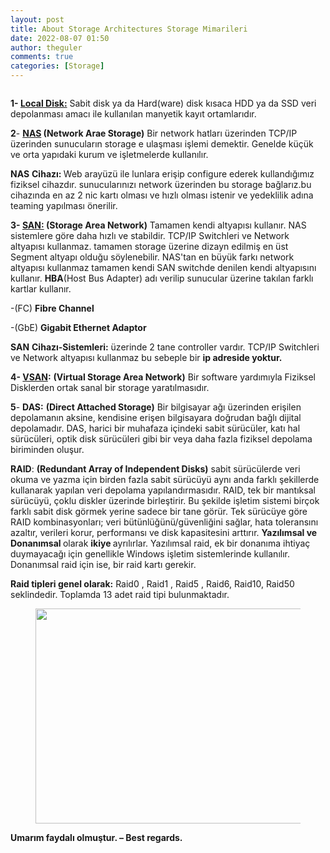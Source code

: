 ```yaml
---
layout: post
title: About Storage Architectures Storage Mimarileri
date: 2022-08-07 01:50
author: theguler
comments: true
categories: [Storage]
---
```

<!-- wp:image {"id":3740,"sizeSlug":"large","linkDestination":"none"} -->
<figure class="wp-block-image size-large"><img src="https://theguler.wordpress.com/wp-content/uploads/2022/07/nas.jpeg?w=1024" alt="" class="wp-image-3740" /></figure>
<!-- /wp:image -->

<!-- wp:paragraph -->
<p><strong>1- <span style="text-decoration:underline">Local Disk:</span></strong> Sabit disk&nbsp;ya da&nbsp;Hard(ware) disk&nbsp;kısaca&nbsp;HDD&nbsp;ya da SSD veri depolanması&nbsp;amacı ile kullanılan manyetik kayıt ortamlarıdır.</p>
<!-- /wp:paragraph -->

<!-- wp:paragraph -->
<p><strong>2</strong>- <strong><span style="text-decoration:underline">NAS</span> (Network Arae Storage)</strong> Bir network hatları üzerinden TCP/IP üzerinden sunucuların storage e ulaşması işlemi demektir. Genelde küçük ve orta yapıdaki kurum ve işletmelerde kullanılır.</p>
<!-- /wp:paragraph -->

<!-- wp:paragraph -->
<p><strong>NAS</strong> <strong>Cihazı: </strong>Web arayüzü ile lunlara erişip configure ederek kullandığımız fiziksel cihazdır. sunucularınızı network üzerinden bu storage bağlarız.bu cihazında en az 2 nic kartı olması ve hızlı olması istenir ve yedeklilik adına teaming yapılması önerilir.</p>
<!-- /wp:paragraph -->

<!-- wp:paragraph -->
<p><strong>3- <span style="text-decoration:underline">SAN:</span> (Storage Area Network)</strong> Tamamen kendi altyapısı kullanır. NAS sistemlere göre daha hızlı ve stabildir. TCP/IP Switchleri ve Network altyapısı kullanmaz. tamamen storage üzerine dizayn edilmiş en üst Segment altyapı olduğu söylenebilir. NAS'tan en büyük farkı network altyapısı kullanmaz tamamen kendi SAN switchde denilen kendi altyapısını kullanır. <strong>HBA</strong>(Host Bus Adapter) adı verilip sunucular üzerine takılan farklı kartlar kullanır.</p>
<!-- /wp:paragraph -->

<!-- wp:paragraph -->
<p>-(FC) <strong>Fibre Channel&nbsp;</strong></p>
<!-- /wp:paragraph -->

<!-- wp:paragraph -->
<p>-(GbE) <strong>Gigabit Ethernet&nbsp;Adaptor</strong></p>
<!-- /wp:paragraph -->

<!-- wp:paragraph -->
<p><strong>SAN</strong> <strong>Cihazı-Sistemleri:</strong> üzerinde 2 tane controller vardır. TCP/IP Switchleri ve Network altyapısı kullanmaz bu sebeple bir <strong>ip adreside yoktur.</strong></p>
<!-- /wp:paragraph -->

<!-- wp:paragraph -->
<p><strong>4- <span style="text-decoration:underline">VSAN</span>:</strong> <strong>(Virtual Storage Area Network)</strong> Bir software yardımıyla Fiziksel Disklerden ortak sanal bir storage yaratılmasıdır.</p>
<!-- /wp:paragraph -->

<!-- wp:paragraph -->
<p><strong>5</strong>- <strong>DAS:</strong> <strong>(Direct Attached Storage)</strong> Bir bilgisayar ağı üzerinden erişilen depolamanın aksine, kendisine erişen bilgisayara doğrudan bağlı dijital depolamadır. DAS, harici bir muhafaza içindeki sabit sürücüler, katı hal sürücüleri, optik disk sürücüleri gibi bir veya daha fazla fiziksel depolama biriminden oluşur.</p>
<!-- /wp:paragraph -->

<!-- wp:paragraph -->
<p><strong>RAID</strong>: <strong>(Redundant Array of Independent Disks)</strong> sabit sürücülerde veri okuma ve yazma için birden fazla sabit sürücüyü aynı anda farklı şekillerde kullanarak yapılan veri depolama yapılandırmasıdır. RAID, tek bir mantıksal sürücüyü, çoklu diskler üzerinde birleştirir. Bu şekilde işletim sistemi birçok farklı sabit disk görmek yerine sadece bir tane görür. Tek sürücüye göre RAID kombinasyonları; veri bütünlüğünü/güvenliğini sağlar, hata toleransını azaltır, verileri korur, performansı ve disk kapasitesini arttırır. <strong>Yazılımsal ve Donanımsal </strong>olarak <strong>ikiye </strong>ayrılırlar. Yazılımsal raid, ek bir donanıma ihtiyaç duymayacağı için genellikle Windows işletim sistemlerinde kullanılır. Donanımsal raid için ise, bir raid kartı gerekir.</p>
<!-- /wp:paragraph -->

<!-- wp:paragraph -->
<p><strong>Raid tipleri genel olarak:</strong> Raid0 , Raid1 , Raid5 , Raid6, Raid10, Raid50 seklindedir. Toplamda 13 adet raid tipi bulunmaktadır.&nbsp;</p>
<!-- /wp:paragraph -->

<!-- wp:image {"id":3937,"width":736,"height":344,"sizeSlug":"large","linkDestination":"none"} -->
<figure class="wp-block-image size-large is-resized"><img src="https://theguler.wordpress.com/wp-content/uploads/2022/08/das-nas-san.webp?w=1024" alt="" class="wp-image-3937" width="736" height="344" /></figure>
<!-- /wp:image -->

<!-- wp:paragraph -->
<p><strong>Umarım faydalı olmuştur. – Best regards.</strong></p>
<!-- /wp:paragraph -->
